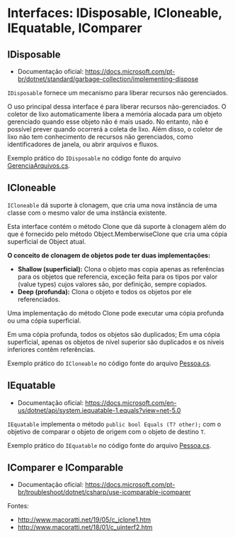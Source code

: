 # Interfaces: IDisposable, ICloneable, IEquatable, IComparer

## IDisposable

- Documentação oficial: https://docs.microsoft.com/pt-br/dotnet/standard/garbage-collection/implementing-dispose

`IDisposable` fornece um mecanismo para liberar recursos não gerenciados.

O uso principal dessa interface é para liberar recursos não-gerenciados. O coletor de lixo automaticamente libera a memória alocada para um objeto gerenciado quando esse objeto não é mais usado. No entanto, não é possível prever quando ocorrerá a coleta de lixo. Além disso, o coletor de lixo não tem conhecimento de recursos não gerenciados, como identificadores de janela, ou abrir arquivos e fluxos.

Exemplo prático do `IDisposable` no código fonte do arquivo [GerenciaArquivos.cs](./GerenciaArquivos.cs "GerenciaArquivos.cs").

## ICloneable

`ICloneable` dá suporte à clonagem, que cria uma nova instância de uma classe com o mesmo valor de uma instância existente.

Esta interface contém o método Clone que dá suporte à clonagem além do que é fornecido pelo método  Object.MemberwiseClone que cria uma cópia superficial de Object atual.

**O conceito de clonagem de objetos pode ter duas implementações:**

- **Shallow (superficial):** Clona o objeto mas copia apenas as referências para os objetos que referencia, exceção feita para os tipos por valor (value types) cujos valores são, por definição, sempre copiados.
- **Deep (profunda):** Clona o objeto e todos os objetos por ele referenciados.

Uma implementação do método Clone pode executar uma cópia profunda ou uma cópia superficial.

Em uma cópia profunda, todos os objetos são duplicados;
Em uma cópia superficial, apenas os objetos de nível superior são duplicados e os níveis inferiores contêm referências.

Exemplo prático do `ICloneable` no código fonte do arquivo [Pessoa.cs](./CloneableExample.cs "Pessoa.cs").

## IEquatable

- Documentação oficial: https://docs.microsoft.com/en-us/dotnet/api/system.iequatable-1.equals?view=net-5.0

`IEquatable` implementa o método `public bool Equals (T? other);` com o objetivo de comparar o objeto de origem com o objeto de destino `T`.

Exemplo prático do `IEquatable` no código fonte do arquivo [Pessoa.cs](./CloneableExample.cs "Pessoa.cs").

## IComparer e IComparable

- Documentação oficial: https://docs.microsoft.com/pt-br/troubleshoot/dotnet/csharp/use-icomparable-icomparer



Fontes: 
- http://www.macoratti.net/19/05/c_iclone1.htm
- http://www.macoratti.net/18/01/c_uinterf2.htm